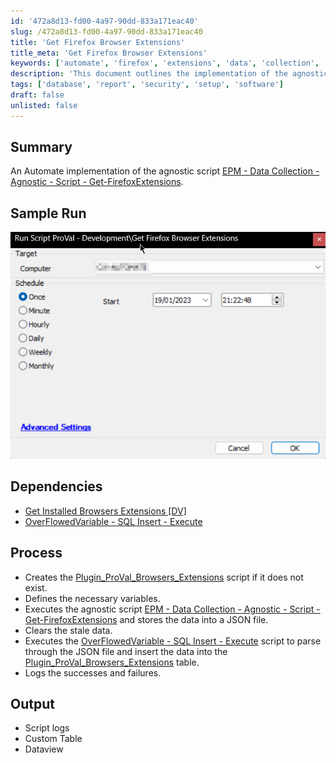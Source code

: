 ```yaml
---
id: '472a8d13-fd00-4a97-90dd-833a171eac40'
slug: /472a8d13-fd00-4a97-90dd-833a171eac40
title: 'Get Firefox Browser Extensions'
title_meta: 'Get Firefox Browser Extensions'
keywords: ['automate', 'firefox', 'extensions', 'data', 'collection', 'json', 'sql', 'logging']
description: 'This document outlines the implementation of the agnostic script for collecting data on Firefox extensions within ConnectWise Automate. It details the dependencies, process steps, and the expected output including script logs and a custom table.'
tags: ['database', 'report', 'security', 'setup', 'software']
draft: false
unlisted: false
---
```


## Summary

An Automate implementation of the agnostic script [EPM - Data Collection - Agnostic - Script - Get-FirefoxExtensions](/docs/e45f0be5-66b2-417a-b900-0a6b3b9994f1).

## Sample Run

![Sample Run](../../../static/img/Get-Firefox-Browser-Extensions/image_1.png)

## Dependencies

- [Get Installed Browsers Extensions [DV]](/docs/f0a2db8c-92b6-4584-a70c-209263d46511)
- [OverFlowedVariable - SQL Insert - Execute](/docs/34cee8fe-1b6b-4558-a890-2face427ceb8)

## Process

- Creates the [Plugin_ProVal_Browsers_Extensions](/docs/0a6370b4-7944-4483-86d5-ecbfd58f5376) script if it does not exist.
- Defines the necessary variables.
- Executes the agnostic script [EPM - Data Collection - Agnostic - Script - Get-FirefoxExtensions](/docs/e45f0be5-66b2-417a-b900-0a6b3b9994f1) and stores the data into a JSON file.
- Clears the stale data.
- Executes the [OverFlowedVariable - SQL Insert - Execute](/docs/34cee8fe-1b6b-4558-a890-2face427ceb8) script to parse through the JSON file and insert the data into the [Plugin_ProVal_Browsers_Extensions](/docs/0a6370b4-7944-4483-86d5-ecbfd58f5376) table.
- Logs the successes and failures.

## Output

- Script logs
- Custom Table
- Dataview


